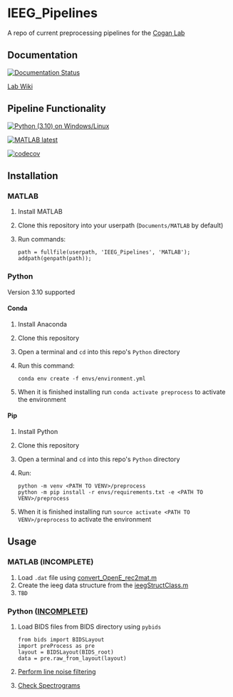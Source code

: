 # IEEG_Pipelines

A repo of current preprocessing pipelines for the [Cogan Lab](https://www.coganlab.org/)

## Documentation

[![Documentation Status](https://readthedocs.org/projects/ieeg-pipelines/badge/?version=latest)](https://ieeg-pipelines.readthedocs.io/en/latest/?badge=latest)

[Lab Wiki](https://coganlab.pages.oit.duke.edu/wiki//)

## Pipeline Functionality

[![Python (3.10) on Windows/Linux](https://github.com/coganlab/IEEG_Pipelines/actions/workflows/Conda-CI.yml/badge.svg)](https://github.com/coganlab/IEEG_Pipelines/actions/workflows/Conda-CI.yml)

[![MATLAB latest](https://github.com/coganlab/IEEG_Pipelines/actions/workflows/MATLAB-CI.yml/badge.svg)](https://github.com/coganlab/IEEG_Pipelines/actions/workflows/MATLAB-CI.yml)

[![codecov](https://codecov.io/gh/coganlab/IEEG_Pipelines/branch/main/graph/badge.svg?token=X4IAFGOBGN)](https://codecov.io/gh/coganlab/IEEG_Pipelines)

## Installation

### MATLAB

1. Install MATLAB
2. Clone this repository into your userpath (`Documents/MATLAB` by default)
3. Run commands:

    ```(MATLAB)
    path = fullfile(userpath, 'IEEG_Pipelines', 'MATLAB');
    addpath(genpath(path));
    ```

### Python

Version 3.10 supported

#### Conda

1. Install Anaconda
2. Clone this repository
3. Open a terminal and `cd` into this repo's `Python` directory
4. Run this command:

    ```(bash)
    conda env create -f envs/environment.yml
    ```

5. When it is finished installing run `conda activate preprocess` to activate the environment

#### Pip

1. Install Python
2. Clone this repository
3. Open a terminal and `cd` into this repo's `Python` directory
4. Run:

    ```(bash)
    python -m venv <PATH TO VENV>/preprocess
    python -m pip install -r envs/requirements.txt -e <PATH TO VENV>/preprocess
    ```

5. When it is finished installing run `source activate <PATH TO VENV>/preprocess` to activate the environment

## Usage

### MATLAB (INCOMPLETE)

1. Load `.dat` file using [convert_OpenE_rec2mat.m](MATLAB/ieeg%20file%20reading/convert_OpenE_rec2mat.m)
2. Create the ieeg data structure from the [ieegStructClass.m](MATLAB/ieegClassDefinition/ieegStructClass.m)
3. `TBD`

### Python ([INCOMPLETE](https://github.com/orgs/coganlab/projects/7))

1. Load BIDS files from BIDS directory using `pybids`
    
    ```(python)
    from bids import BIDSLayout
    import preProcess as pre
    layout = BIDSLayout(BIDS_root)
    data = pre.raw_from_layout(layout)
    ```
2. [Perform line noise filtering](examples/clean.py)

3. [Check Spectrograms](examples/spectrograms.py)
